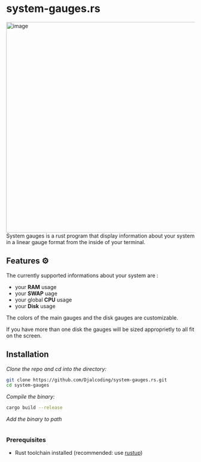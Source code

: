 # system-gauges.rs
<img width="1051" height="563" alt="image" src="https://github.com/user-attachments/assets/a8e40aa5-234e-4efc-b57e-b8a8179214f3" />
System gauges is a rust program that display information about your system in a linear gauge format from the inside of your terminal.

## Features ⚙️
The currently supported informations about your system are : 
- your **RAM** usage
- your **SWAP** uage
- your global **CPU** usage
- your **Disk** usage

The colors of the main gauges and the disk gauges are customizable.

If you have more than one disk the gauges will be sized approprietly to all fit on the screen.



## Installation

*Clone the repo and cd into the directory:*
```bash
git clone https://github.com/Djalcoding/system-gauges.rs.git
cd system-gauges
```

*Compile the binary:* 
```bash
cargo build --release
```
*Add the binary to path*
```bash

```

### Prerequisites
- Rust toolchain installed (recommended: use [rustup](https://rustup.rs/))
